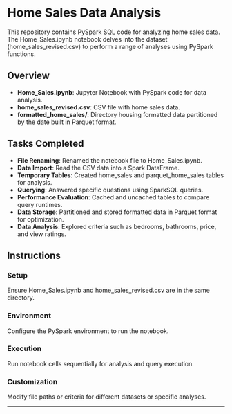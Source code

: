 # Home Sales Data Analysis

This repository contains PySpark SQL code for analyzing home sales data. The Home_Sales.ipynb notebook delves into the dataset (home_sales_revised.csv) to perform a range of analyses using PySpark functions.

## Overview

- **Home_Sales.ipynb**: Jupyter Notebook with PySpark code for data analysis.
- **home_sales_revised.csv**: CSV file with home sales data.
- **formatted_home_sales/**: Directory housing formatted data partitioned by the date built in Parquet format.

## Tasks Completed

- **File Renaming**: Renamed the notebook file to Home_Sales.ipynb.
- **Data Import**: Read the CSV data into a Spark DataFrame.
- **Temporary Tables**: Created home_sales and parquet_home_sales tables for analysis.
- **Querying**: Answered specific questions using SparkSQL queries.
- **Performance Evaluation**: Cached and uncached tables to compare query runtimes.
- **Data Storage**: Partitioned and stored formatted data in Parquet format for optimization.
- **Data Analysis**: Explored criteria such as bedrooms, bathrooms, price, and view ratings.

## Instructions

### Setup

Ensure Home_Sales.ipynb and home_sales_revised.csv are in the same directory.

### Environment

Configure the PySpark environment to run the notebook.

### Execution

Run notebook cells sequentially for analysis and query execution.

### Customization

Modify file paths or criteria for different datasets or specific analyses.

---

